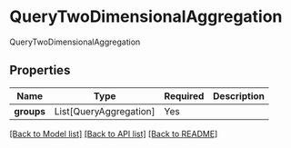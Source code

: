 # QueryTwoDimensionalAggregation

QueryTwoDimensionalAggregation

## Properties
| Name | Type | Required | Description |
| ------------ | ------------- | ------------- | ------------- |
**groups** | List[QueryAggregation] | Yes |  |


[[Back to Model list]](../../../README.md#models-v2-link) [[Back to API list]](../../README.md#documentation-for-api-endpoints) [[Back to README]](../../README.md)
